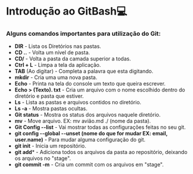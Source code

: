 # Introdução ao GitBash:computer:



### Alguns comandos importantes para utilização do Git:

- **DIR** - Lista os Diretórios nas pastas.
- **CD ..**  - Volta um nível de pasta.
- **CD/** - Volta a pasta da camada superior a todas.
- **Ctrl + L** - Limpa a tela da aplicação.
- **TAB** (Ao digitar) - Completa a palavra que esta digitando.
- **mkdir**  - Cria uma uma nova pasta.
- **Echo** - Printa na tela do console um texto que queira escrever.
- **Echo > (Texto). txt** - Cria um arquivo com o nome escolhido dentro do diretório e pasta que estiver.
- **Ls** - Lista as pastas e arquivos contidos no diretório.
- **Ls -a** - Mostra pastas ocultas.
- **Git status** - Mostra os status dos arquivos naquele diretório.
- **mv** - Move arquivo. EX: mv avião.md ./ (nome da pasta).
- **Git Config --list** - Vai mostrar todas as configurações feitas no seu git.
- **git config --global --unset (nome do que for mudar EX: email, user.name)** - Para mudar alguma configuração do git.
- **git init** - Inicia um repositório.
- **git add*** - Adiciona todos os arquivos da pasta ao repositório, deixando os arquivos no "stage".
- **git commit -m** - Cria um commit com os arquivos em "stage". 
